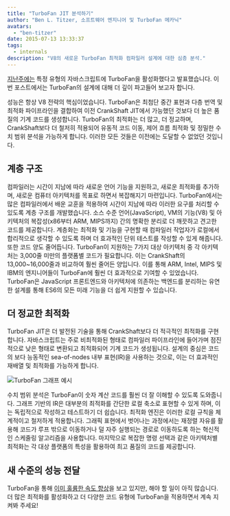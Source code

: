 ```yaml
---
title: "TurboFan JIT 분석하기"
author: "Ben L. Titzer, 소프트웨어 엔지니어 및 TurboFan 메카닉"
avatars:
  - "ben-titzer"
date: 2015-07-13 13:33:37
tags:
  - internals
description: "V8의 새로운 TurboFan 최적화 컴파일러 설계에 대한 심층 분석."
---
```

[지난주에는](https://blog.chromium.org/2015/07/revving-up-javascript-performance-with.html) 특정 유형의 자바스크립트에 TurboFan을 활성화했다고 발표했습니다. 이번 포스트에서는 TurboFan의 설계에 대해 더 깊이 파고들어 보고자 합니다.

<!--truncate-->
성능은 항상 V8 전략의 핵심이었습니다. TurboFan은 최첨단 중간 표현과 다층 번역 및 최적화 파이프라인을 결합하여 이전 CrankShaft JIT에서 가능했던 것보다 더 높은 품질의 기계 코드를 생성합니다. TurboFan의 최적화는 더 많고, 더 정교하며, CrankShaft보다 더 철저히 적용되어 유동적 코드 이동, 제어 흐름 최적화 및 정밀한 수치 범위 분석을 가능하게 합니다. 이러한 모든 것들은 이전에는 도달할 수 없었던 것입니다.

## 계층 구조

컴파일러는 시간이 지남에 따라 새로운 언어 기능을 지원하고, 새로운 최적화를 추가하며, 새로운 컴퓨터 아키텍처를 목표로 하면서 복잡해지기 마련입니다. TurboFan에서는 많은 컴파일러에서 배운 교훈을 적용하여 시간이 지남에 따라 이러한 요구를 처리할 수 있도록 계층 구조를 개발했습니다. 소스 수준 언어(JavaScript), VM의 기능(V8) 및 아키텍처의 복잡성(x86부터 ARM, MIPS까지) 간의 명확한 분리로 더 깨끗하고 견고한 코드를 제공합니다. 계층화는 최적화 및 기능을 구현할 때 컴파일러 작업자가 로컬에서 합리적으로 생각할 수 있도록 하며 더 효과적인 단위 테스트를 작성할 수 있게 해줍니다. 또한 코드 양도 줄어듭니다. TurboFan이 지원하는 7가지 대상 아키텍처 중 각 아키텍처는 3,000줄 미만의 플랫폼별 코드가 필요합니다. 이는 CrankShaft의 13,000~16,000줄과 비교하여 훨씬 줄어든 양입니다. 이를 통해 ARM, Intel, MIPS 및 IBM의 엔지니어들이 TurboFan에 훨씬 더 효과적으로 기여할 수 있었습니다. TurboFan은 JavaScript 프론트엔드와 아키텍처에 의존하는 백엔드를 분리하는 유연한 설계를 통해 ES6의 모든 미래 기능을 더 쉽게 지원할 수 있습니다.

## 더 정교한 최적화

TurboFan JIT은 더 발전된 기술을 통해 CrankShaft보다 더 적극적인 최적화를 구현합니다. 자바스크립트는 주로 비최적화된 형태로 컴파일러 파이프라인에 들어가며 점진적으로 낮은 형태로 변환되고 최적화되어 기계 코드가 생성됩니다. 설계의 중심은 코드의 보다 능동적인 sea-of-nodes 내부 표현(IR)을 사용하는 것으로, 이는 더 효과적인 재배열 및 최적화를 가능하게 합니다.

![TurboFan 그래프 예시](/_img/turbofan-jit/example-graph.png)

수치 범위 분석은 TurboFan이 숫자 계산 코드를 훨씬 더 잘 이해할 수 있도록 도와줍니다. 그래프 기반의 IR은 대부분의 최적화를 간단한 로컬 축소로 표현할 수 있게 하며, 이는 독립적으로 작성하고 테스트하기 더 쉽습니다. 최적화 엔진은 이러한 로컬 규칙을 체계적이고 철저하게 적용합니다. 그래픽 표현에서 벗어나는 과정에서는 재정렬 자유를 활용해 코드가 루프 밖으로 이동하거나 덜 자주 실행되는 경로로 이동하도록 하는 혁신적인 스케줄링 알고리즘을 사용합니다. 마지막으로 복잡한 명령 선택과 같은 아키텍처별 최적화는 각 대상 플랫폼의 특성을 활용하여 최고 품질의 코드를 제공합니다.

## 새 수준의 성능 전달

TurboFan을 통해 [이미 훌륭한 속도 향상](https://blog.chromium.org/2015/07/revving-up-javascript-performance-with.html)을 보고 있지만, 해야 할 일이 아직 많습니다. 더 많은 최적화를 활성화하고 더 다양한 코드 유형에 TurboFan을 적용하면서 계속 지켜봐 주세요!
